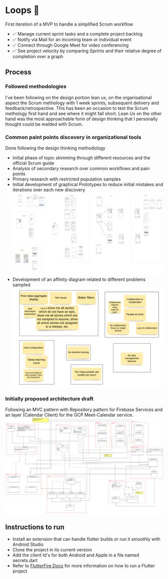 # Loops 🔁

First iteration of a MVP to handle a simplified Scrum workflow

- ✅ Manage current sprint tasks and a complete project backlog
- ✅ Notify via Mail for an incoming team or individual event
- ✅ Connect through Google Meet for video conferencing
- ✅ See project velocity by comparing Sprints and their relative degree of completion over a graph

## Process

### Followed methodologies
I've been following on the design portion lean ux, on the organisational aspect the Scrum methology with 1 week sprints, subsequent delivery and feedback/retrospective. This has been an occasion to test the Scrum methology first hand and see where it might fall short. Lean Ux on the other hand was the most approachable form of design thinking that I personally thought could be melded with Scrum.

### Common paint points discovery in organizational tools

Done following the design thinking methodology

- Initial phase of topic skimming through different resources and the official Scrum guide
- Analysis of secondary research over common workflows and pain points
- Primary research with restricted population samples
- Initial development of graphical Prototypes to reduce initial mistakes and iterations over each new discovery
  ![Graphical mock files](./static_resources/graphical_prototypes.png)
- Development of an affinity diagram related to different problems sampled
  ![Affinity diagram](./static_resources/affinity_diagram.png)

### Initially proposed architecture draft
  Following an MVC pattern with Repository pattern for Firebase Services and an layer (Calendar Client) for the GCP Meet-Calendar service.
  ![Architecture](./static_resources/proposed_reviewed_architecture.png)


## Instructions to run

- Install an extension that can handle flutter builds or run it smoothly with Android Studio
- Clone the project in its current version
- Add the client Id's for both Android and Apple in a file named secrets.dart
- Refer to [FlutterFire Docs](https://firebase.google.com/docs/guides) for more information on how to run a Flutter project
